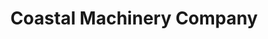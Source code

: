 ---
title: "Coastal Machinery Company"
url: /pensacola/coastal-machinery-company/
shop: agrarian
---